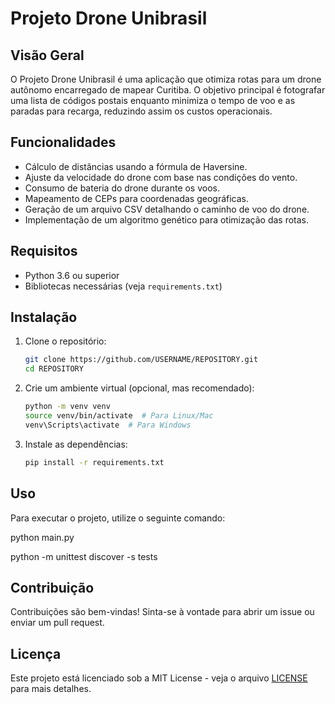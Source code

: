 # Projeto Drone Unibrasil

## Visão Geral

O Projeto Drone Unibrasil é uma aplicação que otimiza rotas para um drone autônomo encarregado de mapear Curitiba. O objetivo principal é fotografar uma lista de códigos postais enquanto minimiza o tempo de voo e as paradas para recarga, reduzindo assim os custos operacionais.

## Funcionalidades

- Cálculo de distâncias usando a fórmula de Haversine.
- Ajuste da velocidade do drone com base nas condições do vento.
- Consumo de bateria do drone durante os voos.
- Mapeamento de CEPs para coordenadas geográficas.
- Geração de um arquivo CSV detalhando o caminho de voo do drone.
- Implementação de um algoritmo genético para otimização das rotas.

## Requisitos

- Python 3.6 ou superior
- Bibliotecas necessárias (veja `requirements.txt`)

## Instalação

1. Clone o repositório:
   ```bash
   git clone https://github.com/USERNAME/REPOSITORY.git
   cd REPOSITORY
   ```

2. Crie um ambiente virtual (opcional, mas recomendado):
   ```bash
   python -m venv venv
   source venv/bin/activate  # Para Linux/Mac
   venv\Scripts\activate  # Para Windows
   ```

3. Instale as dependências:
   ```bash
   pip install -r requirements.txt
   ```

## Uso

Para executar o projeto, utilize o seguinte comando:

python main.py

python -m unittest discover -s tests

## Contribuição

Contribuições são bem-vindas! Sinta-se à vontade para abrir um issue ou enviar um pull request.

## Licença

Este projeto está licenciado sob a MIT License - veja o arquivo [LICENSE](LICENSE) para mais detalhes.